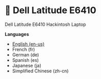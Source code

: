 #  :fox_face: Dell Latitude E6410<br>
Dell Latitude E6410 Hackintosh Laptop

**Languages**
* [English (en-us)](/README-en.md)
* French (fr)
* German (de)
* Spanish (es)
* Japanese (ja)
* Simplified Chinese (zh-cn)
